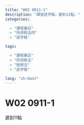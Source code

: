 ```yaml
---
title: "W02 0911-1"
description: "課堂逐字稿，遲到11點。"
categories:

  - "課程筆記"
  - "所得稅法四"
  - "逐字稿"

tags:

  - "課程筆記"
  - "所得稅法"
  - "租稅法"
  - "逐字稿"

lang: "zh-Hant"
---
```


# W02 0911-1

遲到11點


<!-- 


法規名稱：	中華民國憲法 EN
法規類別：	憲法
※如已配合行政院組織改造，公告變更管轄或停止辦理業務之法規條文，請詳見沿革
第143條第1項：中華民國領土內之土地屬於國民全體。人民依法取得之土地所有權，應受法律之保障與限制。私有土地應照價納稅，政府並得照價收買。
第2項：附著於土地之礦，及經濟上可供公眾利用之天然力，屬於國家所有，不因人民取得土地所有權而受影響。
第3項：土地價值非因施以勞力資本而增加者，應由國家徵收土地增值稅，歸人民共享之。
第4項：國家對於土地之分配與整理，應以扶植自耕農及自行使用土地人為原則，並規定其適當經營之面積。


 -->


<!-- 

德國民法的價值決定：房地合一，房屋是土地的重要組成部分

所謂重要組成部分，並非因其「價值」，而是因其：非毀損滅失不得分離

 -->


<!-- 



立法者的價值決定，可以，但是要說明理由，不可以恣意（立法理由寫：黨團協商通過。師：這是密室交易嗎？立法者恣意的區別對待，並非「理由」）

1. 





 -->


<!-- 

《所得稅法》中，土地免課所得稅，並非「稅捐優惠」，而是「分離課稅」



 -->


<!-- 

重要成分跟哪些非重要的成分尤其是房屋 各位在學民房的時候房屋裡面 你可能蓋那個整個烤漆你在外面做油漆的 那個叫重要成分結果你房屋上面裝一個可以被拆卸下來的比如說你是作為居住的住宅使用的話你裡面應該會需要一些所謂的那個儲碼 扣痕的那些設備你需要有這個東西，可以被簡單拆卸下來的時候不需要改編起物理上的性質就可以將其分離掉這個我們就把它叫做非重要的成分我就花了許多時間去跟各位講這件事情民法的價值決定我們的稅法的價值決定也就是稅捐立法者如何面對不動產課稅一樣 我們也是跟民法一樣的價值決定我們的不動產的財產稅我們的房屋跟土地是分開課稅房屋跟土地是分開來的所以我們有房屋稅我們有土地稅這個就是一個價值決定這個價值決定在德國聯邦憲法委員會在做平等原則審查的時候這個叫做價值要有連貫性你不能隨便跳動就是說你前面這樣分開後面就決定又合在一起可以 但是你總是要說一個正當理由這樣各位聽得懂嗎你前後做法不一樣比如說我今天開始昨天上課的時候我跟各位同學講今天只要大家來有考試一律80分結果下一次老師覺得我這樣不對我看各位同學看起來沒有很認真的樣子好 我們就看考試的時候如果你有寫我給你60分沒有的話就給你不及格同學們你就會質疑說柯老師你怎麼講話前後不一樣你明明上一次禮拜的時候就說你只要來參加考試一律80分結果現在又跟我講說你可能會當掉我你總是要給我說個理由說個理由要有正當理由纔可以吧我說老師我不說我心情不好所以我就可以用這種方式當然不行立法者總要說一個理由你告訴我你前面房地分立的價值決定跟現在房地合一的價值決定這個都是立法者應該要說明的對吧你沒說明沒說明當然不代表你沒有正當理由不過你的說明不清楚基本上我就會從你的立法理由裡面去看你到底有沒有正常的去說明講白一點之後你今天在做憲法審查的時候其實就是要看立法理由所以我們之後會跟各位去談我們在稅法的立法裡面很多喬文他的立法理由你知道他怎麼寫嗎按照黨團協商條文通過按照國民黨團建議條文通過這個在我來看你不要讓我當大法官你讓我大法官就是告訴我一件事你這個沒有正當理由所以他們最好我也不會去拿這個就叫做制裔就是立法者不是最大立法者你今天告訴我價值決定轉換的時候你也要有一個正當理由說明你連立法理由好歹說個像樣的理由你都懶得說就直接寫一句話按照黨團協商條文通過或者是按照某一個黨建議的條文通過這個不叫理由那個叫結論對嗎司法院大法官可不可以審查這個當然可以你再怎麼尊重立法行程你也不能隨便這樣亂搞這個叫立法程序這個最基本的說理的道理而已所以立法程序重不重要當然重要我們今天不是因為我們學風法我們就認為說程序上這個是一個很簡單的立法者不代表它最大立法者當然要遵守憲法上的基本價值這個價值就是你前面做了一個房地分立的價值決定到你後來你105年你要做一個房地合一的價值決定你要說理當然我如果給各位說理我真的會給各位說理就是說房地合一來計價這個是交易實務的常態對嗎你去買房子的時候難道你去買房子通常就說你看一看這房子不錯喔請問多少錢跟你講一坪多少如果到時候因為他在講這個一坪只是算房屋裡面的土地沒算要另外再付錢當然這個就會有你就會講一件事情就是說房地合一交易這個基本上是常態我們只是為了在民法上為了要遞解因為民法做了一個價值決定就是房地分立所以我們在司法契約上我們就一定要訂兩份契約書德國不用因為房屋本來就從物理上不可能從土地分離除非你將來有辦法再計算房屋蓋一個空中樓格跟土地完全分離不然的話房地合一纔是正確的一個立法者的價值決定我們過去的價值決定基本上是錯誤的就這樣而已好我們來看一下我們房地的稅法的立法由於我們從不動產的財產稅一樣它還是房地分立然後到所得稅一樣它還是房地分立所以房屋課財產交易所得因為房屋不是土地所以我們的土地就用土地增值稅去課因此在我們的所得稅法第4條的第1項第16款的規定裡面土地不課徵所得稅這個不課徵土地的交易的所得稅首先第一個它的法律性質不應該被理解為叫稅捐優惠它正確的理解是你要把它跟土地增值稅合併來看這個叫法律體系這個叫體系解釋法也就是說它看起來似乎是一種稅捐優惠的規定其實是分離課稅的價值決定這樣各位聽得懂這個意思嗎就是說因為我已經就土地的部分令定利稅法的規定已經有課徵土地增值稅這個是一種價值決定我們把土地從所得稅裡面分離出來獨立去課徵獨立去課徵土地增值稅這是一個立法者做出來的價值決定我們先不且不講它對或錯這個就是它做的一個價值立法理由它就這樣寫所以土地免增所得稅本質上不應該被理解為叫稅捐優惠這樣各位聽得懂嗎它是一個分離課稅的價值決定因此我們分離課稅把它拉出去去做土地增值稅土地增值稅的課稅那麼被課與一個實價課稅的任務它就會把那個重責大任落在土地增值稅上而不是落在個人中的所得稅或是所得稅上隱匿事業所得稅上這個是各位你要聽就是說我們通過法規法它雖然那個文字文字有一些讓你會覺得它是稅捐優惠這也是我對實務上特別是我們的稽徵實務就是行政的稽徵機關實務司法實務還比較不會有這個問題司法我就是講法院因為法院通常會去看立法理由但我們稽徵機關的實務有時候它會看文字它就會直接講免增所得稅這樣就說稅捐優惠不是你要背後你要正確理解的話你往往你要看立法理由立法理由怎麼寫這個會決定所以我才會剛剛就跟各位講說你寫一個黨團協商條文通過那是什麼立法都不叫理由你好歹好歹法案法案出去之前你真的是做黨團協商好不好那沒關係你總是要說個理說理你這兩黨都沒什麼人產或是你當時候不管三黨或四黨一直下去做協商最後面協調出來的結果你好歹寫個理由說我們在這個地方我們基於什麼樣的一個考慮所以我們做這樣一個決定價值的決定你好歹要說一點理由你直接就給我立法理由你寫一個黨團協商條文通過那你就是跟我講說民主政治就是用這種密室交易大家交換過就好了不是這樣這個根本在司法我們做規範憲法審查來講我個人認為這個是立法者自義的區別對待立法者自義的區別對待那這個是沒理由就等於是同學們你在考試考完以後你來問我說柯老師你這題為什麼只答我分數只有70分我跟你講我的決定這沒有理由你說就是我了不然你是要怎樣不是我說這樣如果是這樣這不叫決定對不起那個就不叫理由那個就只是結論告訴你而已所以我們來看一下土地資本跟土地課稅的我們現在目前的現況就是說在民國105年以前我們的土地稅法對不起我們的所得稅法第4條第1項第168這個個人跟營利事業買賣土地這個部分我們把它分開來但只有土地的部分而已所以土地的部分是改課土地增值稅那麼房屋的部分就繼續留在所得稅裡面所以房屋算14條第1項第7款的房屋就是算財產交易所得然後如果是營利事業那它就算營利事業的所得之一再分成它是業內或業外收入這個差別而已通常一般是業外因為除非你是以買賣不動產為專業不然一般營利事業不是以買賣不動產為專業他們通常就是廠房出售這個時候它不會是它的業內收入通常就是業外的收入而計算入這個所得稅法裡面的所得就這樣而已所以這個我們就稱之為叫舊制就以105年作為時間點的區隔我們在105年以前的稅捐的立法者的價值決定是房地分立土地不課所得稅只課土增稅這個叫價值決定所以這裡面我們歸納出來有兩個價值決定第一個房地分開財產稅、所得稅都是如此財產稅是這樣所得稅也是如此所得稅裡面我們對土地這個部分我們不課徵所得稅也就是我們不課財產交易所得因為在立法理由裡面它也有說明瞭就已經有課徵土地增值稅為了避免重複課稅所以它就不再課徵所得稅因此這個背後的意義性知識它是分離課稅立法者做了一個價值決定我對它只做一次性課稅那就是用土地增值稅來課它那麼我們就不再課所得稅但房屋還是留在所得稅裡面再進入是個人的綜合所得稅作為其中的財產交易所得的類型或者是營利事業的所得再來用營利事業所得稅來課稅這個我們就稱之為叫救治這裡面的一個價值決定大致上如此各位明白了現況以後我們回過頭來談這個價值決定有許多的食物界跟學界的人來幫它辯護說這個價值決定是對的而且看起來似乎是憲法制憲的時候條文給立法者的誡命讓立法者必須要這樣行程他們主張土地增值稅具有憲法未接的效力不容由立法者任意加以更動來源從哪裡來呢從我們憲法一四三條第3項規定憲法一四三條第3項土地價值非因施以勞力資本而增加者因有國家徵收土地增值稅用了土地增值稅這個字眼所以萬文生義就覺得我也懂中文我也讀過憲法既然這樣這個就叫憲法未接效力所以土地增值稅具有憲法未接效力然後立法者不能亂動。這個還不是我隨便讓他說我就聽到有人這樣子講我們當然不要特別指說是誰講不然這樣各位會覺得跟老師在上課說你講他怎樣怎樣講話不太好我就說有人這樣子或約有人這樣說土地增值稅具有憲法未接效力立法者不能任意的去更動這樣的一個土地增值稅因此它是具憲法未接效力立法者的立法行程自由也受到這個土地增值稅的立法的規範的拘束這個是143條的第3項規定我順帶講一下143條第1項看起來好像就像我們的地價稅的憲法未接效力規定照這個邏輯因為在143條同樣是143條的第1項中華民國領土那支土地屬於國民全體人民依法取得這土地所有權應受法律之保障與限值第三句法143條第1項第三句私有土地應造價納稅這個時候他沒有講地價稅他只有講應造價納稅但當然偶爾就會有人說你看我們地價稅也是有憲法未接的因為143條第1項第三句是規定就有期待要造價納稅只是他沒有用地價稅這個名聞而已沒有用這個名字當然就回過頭來你看143條第3項還明白講的叫做土地增值稅所以土地增值稅的憲法未接讓我們立法者不能隨便去動它就這樣就是這一種學說看法的形成也長期造成了大概我剛剛講一開始講就是50年間我們基本上土地增值稅就是沒有太大的變化尤其是在這個我們的整個土地稅制裡面就是所謂的前面那一句話就是造價申報造價納稅造價收買這個幾個看起來是像那種政治語言的宣示的這個東西往往變成是我們在行政實務上面他對這一些相關法律的一個理解的一個前提那我們先休息一下我們待會再來跟各位去講真的土地增值稅有憲法未接嗎是這樣嗎土地增值稅沒有違憲的問題嗎是這樣的問題我們先休息一下之後我們再來跟各位去談我國土地增值稅我個人認為違憲的一個非常重要的理由不是因為你放在憲法你就合憲不是因為憲法跟你規定叫土地增值稅這個名目所以立法者定了名目這樣就合憲只要名稱相同就合憲不是這樣這個我們休息完之後我們再來跟各位談我們的土地增值稅我個人認為是長期以來處於違反量能特殊原則的狀態當然它沒有被宣告違憲所以一直都是這個違憲狀態一直存在我們一直到民國105年的時候我們才真正的面對不動產纔有一個實價課稅的可能性立法上面也因此纔有可能去做實價課稅這個是我們跟各位去談稅制對臺灣的「有土斯有財」貢獻良多的一個很重要的一個背後的原因那我們先休息一下
 -->

<!-- 

我們對土地這個部分,我們不課徵所得稅,也就是我們不課財產交易所得 那因為在立法的理由裡面,他也有說明了,已經有課徵土地增值稅,為了避免重複課稅 所以他就不再課徵所得稅,因此這個背後的意義性知識 他是分離課稅,立法只做了一個價值決定,我對他只做一次性課稅 那就是用土地增值稅來課他 那麼我們就不再課所得稅,但房屋還是留在所得稅裡面 再進入是個人的綜合所得稅,作為其中的財產交易所得的類型 或者是營利事業的所得,再來用營利事業所得稅來課稅 這個我們就稱之為叫舊制,這裡面的一個價值決定,大致上如此 各位明白了現況以後,我們回過頭來談 這個價值決定,有許多的實務界跟學界的人來幫他辯護 說這個價值決定是對的,而且看起來似乎是憲法制憲的時候 條文給立法者的介密,讓立法者必須要這樣形成 他們主張土地增值稅具有憲法未接的效力 不容由立法者任意加以更動 來源從哪裡來呢?從我們憲法一至三條第3項規定 憲法一至三條第3項 土地價值非因施以勞力資本而增加 則應由國家徵收土地增值稅 用了土地增值稅這個字眼 所以萬聞生意就覺得我也懂中文,我也讀過憲法 那既然這樣,這個就叫憲法未接效力 所以土地增值稅具有憲法未接效力 然後立法者不能亂動 這個還不是我隨便亂說 我就聽到有人這樣子講 我們當然不要特別只說是誰講 不然這樣可不可以覺得柯老師在上課的時候 你講他怎樣怎樣講,不太好 我就說有人這樣子,或約有人這樣說 土地增值稅具有憲法未接效力 立法者不能任意的去更動這樣的一個土地增值稅 即使他是具憲法未接效力 立法者的立法行程自由 也受到這個土地增值稅的立法規範的拘束 這個是143條的第3條規定 那我順帶講一下,143條第1項 看起來好像就像我們的地價稅的憲法未接條文規定 如果照這個邏輯 因為在143條,同樣是143條的第1項 中華民國領土內之土地屬於國民權體 人民依法取得之土地所有權 應受法律之保障與限制 第三句,143條第1項第三句 私有土地應造價納稅 這個時候他沒有講地價稅 他只有講應造價納稅 但當然偶爾就會有人說 你看我們地價稅也是有憲法未接的 因為143條第1項第三句是規定 就有提到要造價納稅 只是他沒有用地價稅這個名文而已 沒有用這個名字  你看143條第3項都很明白講的叫做土地增值稅 所以土地增值稅的憲法未接 讓我們立法者不能隨便去動它 就這樣,這個就是這一種學說看法的形成 那也長期造成了 大概我剛剛講一開始講 就是50年間我們基本上土地增值稅 就是沒有太大的變化 尤其是在這個我們的整個土地稅制裡面 就是所謂的前面那一句話 就是造價申報、造價納稅、造價收買 這個幾個看起來是像那種政治語言的宣示的這個東西 往往變成是我們在行政事務上面 他對這一些相關法律的一個理解的一個前提 那我們先休息一下 我們待會再來跟各位去講 真的土地增值稅有憲法未接嗎 是這樣嗎 土地增值稅沒有違憲的問題嗎 是這樣的問題 我們先休息一下之後 我們再來跟各位去談我國土地增值稅 我個人認為違憲的一個非常重要的一個理由 不是因為你放在憲法你就合憲 不是因為憲法跟你規定叫土地增值稅 這個名目 所以立法者定的名目這樣就合憲 只要名稱相同就合憲 不是這樣 這個我們休息完之後 我們再來跟各位談 土地增值稅我個人認為是長期以來處於違反 違反量能特殊原則的狀態 當然他沒有被宣告違憲 所以一直都是這個違憲狀態一直存在 我們一直到民國105年的時候 我們才真正的面對不動產 才有一個實價特稅的可能性 立法上面也因此才有可能去做實價特稅 這個是我們跟各位去談 稅制對台灣的有土石有財 貢獻良多的一個很重要的一個背後的原因 我們先休息一下 請 這個 謝謝

 -->


<!-- 

提到憲法第43條第3項的規定 土地增值稅在這裡面除了出現這個稅務名稱以外 那麼從憲法位階給立法者一個界面 就是我除了委託你做立法行程以外 委託你做立法行程 它不是單純的一個方針條款 它是一個憲法界面 就是交給立法者 你要去負責通過你的立法行程去形成土地增值稅 這個稅務名稱 裡面有一個非常重要的界面的內容叫做 只要你的價值非因施以勞力資本而增加者 應該由國家來加以徵收 也就是說你土地增值稅 要對非因施以勞力資本而增加者 這個要在你的土地增值稅的課稅規範裡面 要有體現出來這樣一個這一層的意義 這個是憲法界面立法行程 那麼憲法交給立法者說 你在訂土地增值稅這個名稱的時候 這個名目的時候 你的土地增值稅裡面的課稅的立法精神裡面 要有這樣的一個非因施以勞力資本而增加的增值的部分 不是你自己改良 投入勞動力改良讓他增加的增值 純粹就是因為整個社會環境 讓你的價值有這樣增長的空間的話 那這個部分就應該要由我們的土地增值稅 要去對他增稅 然後讓全民來共享 因為稅捐本來就是由全民共享 如果我們在稅捐的定義裡面 它是一個非對價性的金錢給付 好 那首先我們先談一下憲法界面的內容 那麼首先當然還是先去談143條跟第19條之間的關係 為什麼呢 因為剛剛講的這次那一種學說上 認為土地增值稅具有憲法位階效力 它主要的一個論述依據也是在講說 你看我們憲法143條第3項 明白的規定土地增值稅 它跟其他的稅只能從憲法第19條 人民依法律有納稅之義務 人民依法律有納稅之義務 這個就是立法形成 因為法律才決定你要納所得稅營業稅 或者是這個什麼菸酒稅 這個都是立法形成的 立法者有很大的立法形成空間 從憲法第19條來 然後土地增值稅就不一樣 它不太同 它跟別的東西 它具有特殊的意義 這種特殊的意義就叫做憲法明文規定 土地增值稅 所以這個名稱不能動 內容也要體現出非因勞力資本而增加 要由國家增稅的這樣一個意思 從這個法規範 也就是憲法法規範的位階裡面 去先凸顯出來土地增值稅的意義 然後當然接下來再進一步去講 土地增值稅這個我們立法者不能隨便亂動 因此我們立法者只能另外想辦法 在土地增值稅以外 去另外訂立一些相關的土地的稅負 不能夠去動這樣土地增值稅 這個是其實在民國103年的時候 因為當時候台灣就 我剛剛跟各位講 其實就不動產實在跳躍 那個價格跳太快了 所以國家就 國家當然就是指財政部 財政部就想要出手去阻止這件事情 因此他先從一個叫特消稅 特種勞務及貨物稅條例裡面 他先將短期交易 把不動產的短期交易 把它稱之為叫特種貨物 特種貨物 特消稅 可以特種效果稅 其實一般來講 這種立法技術是滿怪異的 簡單來講就是說 不動產它就是一個 你可以自住 你也可以提供給別人居住 你也可以作為投資的標的 那作為不動產 作為一個投資標的 你只要是短期交易的 那我就透過特消稅的課徵 我課一15% 一年內15% 兩年內10% 而且是按總價去做計算 所以他先透過特消稅的課稅 希望能抑制投機交易行為 這個是我們10這個就是特種貨物稅 給勞務稅條例 我們應該 那個好像是100年左右的時候的 一個立法的 一個特種貨物給勞務稅條例 特種特消稅 它其實在立法技術上 是一個滿怪異的立法 就是說貨物其實本身概念上 不被認為包含不動產 那你把不動產列為貨物的範圍 這本來就很奇怪 另外第二個就是 不動產你只有短期交易的 才是特種貨物 不然的話你長期就不算 這個是一種在立法機構 或是市議學上 我們很難幫他們去 怎麼去解釋 好那沒辦法 立法者就過了這個條文 其實講白一點 立法院又懂什麼 就是財政部送進 通常只要當時候 行政跟立法 他們都是同一個黨的話 執政的話 通常大概不會有問題 所以通常就是 過了用 短期房屋交易 被認為是特種貨物 因此我們就一開始 課了一個特消稅 這種特消稅其實你看 你只要持有超過兩年以上 你就不叫特種貨物 講白一點 不動產既然可以貸款 那我只要撐過兩年 就不叫特種貨物 就不會被課特消稅 所以當時的特消稅 基本上課到的都是 講白一點就是 第一個 他不知道有這個法律規定 還真的有 你很難想像 法律這樣通過 因為這很簡單嘛 我平常在工作 我怎麼會知道法律 訂了一個叫 特種貨物集團物稅銷售條例 我怎麼會知道 而且他是針對兩年 所以老師自己就碰過 我去南區國稅局上課的時候 就碰過那個房課的課長 自己就跟我講 他說有一位 他們轄區內的納稅人是這樣 他以為他兒子在成大 不是 他以前在台北念書 他會計系畢業以後 他以為他會回台南去工作 至少面試會在台南的 會計師事務所 結果他跟我講說 沒有啊 他兒子畢業以後 想說留在台北工作 留在台北工作 他就不回來 他本身那個房子 本來就是想要讓兒子 回來台南工作的時候 讓他可以在那個地方居住 結果不回來 不回來他就把它賣掉 賣掉 一年內賣掉15% 用總價去算 所以他那一棟房子 假設我們就用1000萬算 因為一般來講 我們用九成貸款 你100萬貸 買1000萬的房子 結果買完以後 不到半年 你又把它賣出去 我們用1000萬去算15% 你總共要繳150萬的特效稅 這樣對嗎 這樣各位可以清楚嗎 你要繳150萬特效稅 那因為你應申報未申報 因為他根本不知道 有這個法律規定 所以他就是連補貸罰一倍150加150萬300萬 所以這個媽媽 她拿100萬去買房子 以為 真心以為 她兒子畢業了就要回家 其實她兒子是出去就丟掉 回來算撿到 因為我自己也是這樣 我自己也是這樣 出去就丟掉 回來算撿到 就是這樣 好 結果呢 回去 突然發現 蛤 回到家要被補150再加150萬罰款 他當初投入本金是100萬 所以現在要想辦法去借錢 想辦法去借錢 連補都還不夠 所以他整個全部投入 我跟各位講 如果當時候他來找我 我一定幫他聲請釋憲 你一定讓他罰 而且一路輸 就打訴訟 行政訴訟 然後一路輸 其實要趕快輸 簡單來講 就趕快跑完窮盡究竟程序 這個就是最典型的繳紗 我沒有找繳紗稅 這個很難找到例子 除了憲判之一 三年憲判之十一號 那個繼承權的繳紗的案例以外 我們好不容易我們教學術 我們做學術的 我們都好想要找一些繳紗稅案例 結果都找不太容易找得到 我跟你講特效稅 就是一個很典型的繳紗 你個案裡面你投入100萬來講 我不要說有沒有賺錢 你1000萬買的房子 後來賣出去 根據那個法務課長給我的訊息是 台南不動產沒有什麼賺錢 因為那時候根本還沒有台積電 說要去南課設廠 所以他是850萬賣出去

 -->